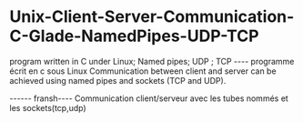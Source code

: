 # Unix-Client-Server-Communication-C-Glade-NamedPipes-UDP-TCP
program written in C under Linux; Named pipes; UDP ; TCP ---- programme écrit en c sous Linux
Communication between client and server can be achieved using named pipes and sockets (TCP and UDP).

------ fransh----
Communication client/serveur avec les tubes
nommés et les sockets(tcp,udp)
